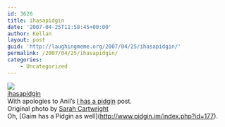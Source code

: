 ```yaml
---
id: 3626
title: ihasapidgin
date: '2007-04-25T11:58:45+00:00'
author: Kellan
layout: post
guid: 'http://laughingmeme.org/2007/04/25/ihasapidgin/'
permalink: /2007/04/25/ihasapidgin/
categories:
    - Uncategorized
---
```


[![](http://farm1.static.flickr.com/225/472699541_f5d4768e44.jpg)](http://www.flickr.com/photos/kellan/472699541/ "photo sharing")   
 [ihasapidgin](http://www.flickr.com/photos/kellan/472699541/)   
With apologies to Anil’s [I has a pidgin](http://www.dashes.com/anil/2007/04/23/cats_can_has_gr) post.   
Original photo by [Sarah Cartwright](http://flickr.com/photos/80912889@N00/378665223/)  
Oh, \[Gaim has a Pidgin as well\](http://www.pidgin.im/index.php?id=177).